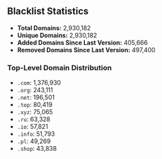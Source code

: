 ## Blacklist Statistics

- **Total Domains:** 2,930,182
- **Unique Domains:** 2,930,182
- **Added Domains Since Last Version:** 405,666
- **Removed Domains Since Last Version:** 497,400

### Top-Level Domain Distribution

-  `.com`: 1,376,930
-  `.org`: 243,111
-  `.net`: 196,501
-  `.top`: 80,419
-  `.xyz`: 75,065
-  `.ru`: 63,328
-  `.io`: 57,821
-  `.info`: 51,793
-  `.pl`: 49,269
-  `.shop`: 43,838
